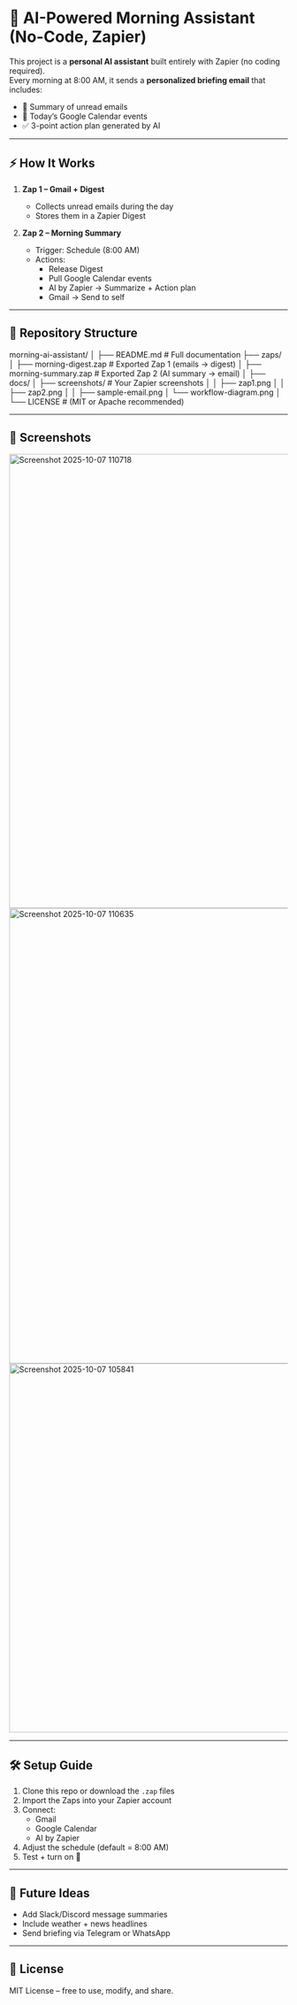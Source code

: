 # 🤖 AI-Powered Morning Assistant (No-Code, Zapier)

This project is a **personal AI assistant** built entirely with Zapier (no coding required).  
Every morning at 8:00 AM, it sends a **personalized briefing email** that includes:
- 📩 Summary of unread emails
- 📅 Today’s Google Calendar events
- ✅ 3-point action plan generated by AI

---

## ⚡ How It Works
1. **Zap 1 – Gmail + Digest**
   - Collects unread emails during the day
   - Stores them in a Zapier Digest

2. **Zap 2 – Morning Summary**
   - Trigger: Schedule (8:00 AM)
   - Actions:
     - Release Digest
     - Pull Google Calendar events
     - AI by Zapier → Summarize + Action plan
     - Gmail → Send to self

---

## 📂 Repository Structure
morning-ai-assistant/
│
├── README.md              # Full documentation
├── zaps/
│   ├── morning-digest.zap  # Exported Zap 1 (emails → digest)
│   ├── morning-summary.zap # Exported Zap 2 (AI summary → email)
│
├── docs/
│   ├── screenshots/       # Your Zapier screenshots
│   │   ├── zap1.png
│   │   ├── zap2.png
│   │   ├── sample-email.png
│   └── workflow-diagram.png
│
└── LICENSE                # (MIT or Apache recommended)

---

## 📸 Screenshots
<img width="1914" height="821" alt="Screenshot 2025-10-07 110718" src="https://github.com/user-attachments/assets/f633d846-0745-4837-9d25-96a12e133598" />
<img width="1917" height="823" alt="Screenshot 2025-10-07 110635" src="https://github.com/user-attachments/assets/b3a22cf7-8376-4746-854d-1475b1e9c33b" />
<img width="999" height="667" alt="Screenshot 2025-10-07 105841" src="https://github.com/user-attachments/assets/057b88a6-ac24-4552-910b-4fcbc3d0d8d0" />

---

## 🛠️ Setup Guide
1. Clone this repo or download the `.zap` files
2. Import the Zaps into your Zapier account
3. Connect:
   - Gmail
   - Google Calendar
   - AI by Zapier
4. Adjust the schedule (default = 8:00 AM)
5. Test + turn on 🎉

---

## 🚀 Future Ideas
- Add Slack/Discord message summaries
- Include weather + news headlines
- Send briefing via Telegram or WhatsApp

---

## 📜 License
MIT License – free to use, modify, and share.


